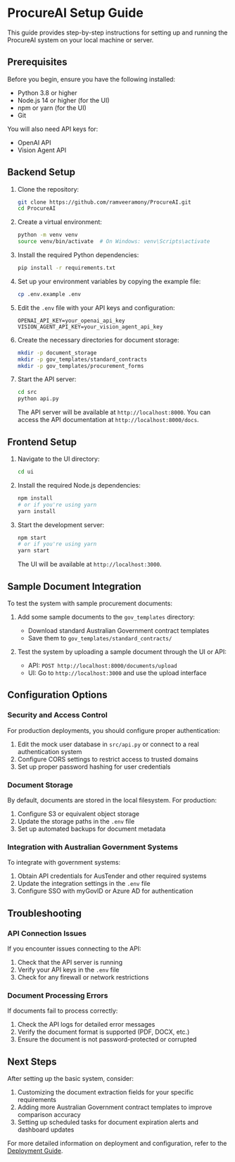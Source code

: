 # ProcureAI Setup Guide

This guide provides step-by-step instructions for setting up and running the ProcureAI system on your local machine or server.

## Prerequisites

Before you begin, ensure you have the following installed:

- Python 3.8 or higher
- Node.js 14 or higher (for the UI)
- npm or yarn (for the UI)
- Git

You will also need API keys for:
- OpenAI API
- Vision Agent API

## Backend Setup

1. Clone the repository:
   ```bash
   git clone https://github.com/ramveeramony/ProcureAI.git
   cd ProcureAI
   ```

2. Create a virtual environment:
   ```bash
   python -m venv venv
   source venv/bin/activate  # On Windows: venv\Scripts\activate
   ```

3. Install the required Python dependencies:
   ```bash
   pip install -r requirements.txt
   ```

4. Set up your environment variables by copying the example file:
   ```bash
   cp .env.example .env
   ```

5. Edit the `.env` file with your API keys and configuration:
   ```
   OPENAI_API_KEY=your_openai_api_key
   VISION_AGENT_API_KEY=your_vision_agent_api_key
   ```

6. Create the necessary directories for document storage:
   ```bash
   mkdir -p document_storage
   mkdir -p gov_templates/standard_contracts
   mkdir -p gov_templates/procurement_forms
   ```

7. Start the API server:
   ```bash
   cd src
   python api.py
   ```
   
   The API server will be available at `http://localhost:8000`. You can access the API documentation at `http://localhost:8000/docs`.

## Frontend Setup

1. Navigate to the UI directory:
   ```bash
   cd ui
   ```

2. Install the required Node.js dependencies:
   ```bash
   npm install
   # or if you're using yarn
   yarn install
   ```

3. Start the development server:
   ```bash
   npm start
   # or if you're using yarn
   yarn start
   ```

   The UI will be available at `http://localhost:3000`.

## Sample Document Integration

To test the system with sample procurement documents:

1. Add some sample documents to the `gov_templates` directory:
   - Download standard Australian Government contract templates
   - Save them to `gov_templates/standard_contracts/`

2. Test the system by uploading a sample document through the UI or API:
   - API: `POST http://localhost:8000/documents/upload`
   - UI: Go to `http://localhost:3000` and use the upload interface

## Configuration Options

### Security and Access Control

For production deployments, you should configure proper authentication:

1. Edit the mock user database in `src/api.py` or connect to a real authentication system
2. Configure CORS settings to restrict access to trusted domains
3. Set up proper password hashing for user credentials

### Document Storage

By default, documents are stored in the local filesystem. For production:

1. Configure S3 or equivalent object storage
2. Update the storage paths in the `.env` file
3. Set up automated backups for document metadata

### Integration with Australian Government Systems

To integrate with government systems:

1. Obtain API credentials for AusTender and other required systems
2. Update the integration settings in the `.env` file
3. Configure SSO with myGovID or Azure AD for authentication

## Troubleshooting

### API Connection Issues

If you encounter issues connecting to the API:

1. Check that the API server is running
2. Verify your API keys in the `.env` file
3. Check for any firewall or network restrictions

### Document Processing Errors

If documents fail to process correctly:

1. Check the API logs for detailed error messages
2. Verify the document format is supported (PDF, DOCX, etc.)
3. Ensure the document is not password-protected or corrupted

## Next Steps

After setting up the basic system, consider:

1. Customizing the document extraction fields for your specific requirements
2. Adding more Australian Government contract templates to improve comparison accuracy
3. Setting up scheduled tasks for document expiration alerts and dashboard updates

For more detailed information on deployment and configuration, refer to the [Deployment Guide](docs/DEPLOYMENT_GUIDE.md).

